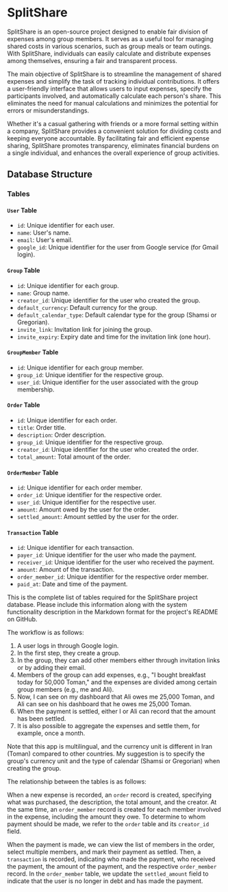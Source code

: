 # SplitShare
SplitShare is an open-source project designed to enable fair division of expenses among group members. It serves as a useful tool for managing shared costs in various scenarios, such as group meals or team outings. With SplitShare, individuals can easily calculate and distribute expenses among themselves, ensuring a fair and transparent process.

The main objective of SplitShare is to streamline the management of shared expenses and simplify the task of tracking individual contributions. It offers a user-friendly interface that allows users to input expenses, specify the participants involved, and automatically calculate each person's share. This eliminates the need for manual calculations and minimizes the potential for errors or misunderstandings.

Whether it's a casual gathering with friends or a more formal setting within a company, SplitShare provides a convenient solution for dividing costs and keeping everyone accountable. By facilitating fair and efficient expense sharing, SplitShare promotes transparency, eliminates financial burdens on a single individual, and enhances the overall experience of group activities.


## Database Structure

### Tables

#### `User` Table

- `id`: Unique identifier for each user.
- `name`: User's name.
- `email`: User's email.
- `google_id`: Unique identifier for the user from Google service (for Gmail login).

#### `Group` Table

- `id`: Unique identifier for each group.
- `name`: Group name.
- `creator_id`: Unique identifier for the user who created the group.
- `default_currency`: Default currency for the group.
- `default_calendar_type`: Default calendar type for the group (Shamsi or Gregorian).
- `invite_link`: Invitation link for joining the group.
- `invite_expiry`: Expiry date and time for the invitation link (one hour).

#### `GroupMember` Table

- `id`: Unique identifier for each group member.
- `group_id`: Unique identifier for the respective group.
- `user_id`: Unique identifier for the user associated with the group membership.

#### `Order` Table

- `id`: Unique identifier for each order.
- `title`: Order title.
- `description`: Order description.
- `group_id`: Unique identifier for the respective group.
- `creator_id`: Unique identifier for the user who created the order.
- `total_amount`: Total amount of the order.

#### `OrderMember` Table

- `id`: Unique identifier for each order member.
- `order_id`: Unique identifier for the respective order.
- `user_id`: Unique identifier for the respective user.
- `amount`: Amount owed by the user for the order.
- `settled_amount`: Amount settled by the user for the order.

#### `Transaction` Table

- `id`: Unique identifier for each transaction.
- `payer_id`: Unique identifier for the user who made the payment.
- `receiver_id`: Unique identifier for the user who received the payment.
- `amount`: Amount of the transaction.
- `order_member_id`: Unique identifier for the respective order member.
- `paid_at`: Date and time of the payment.

This is the complete list of tables required for the SplitShare project database. Please include this information along with the system functionality description in the Markdown format for the project's README on GitHub.

The workflow is as follows:

1. A user logs in through Google login.
2. In the first step, they create a group.
3. In the group, they can add other members either through invitation links or by adding their email.
4. Members of the group can add expenses, e.g., "I bought breakfast today for 50,000 Toman," and the expenses are divided among certain group members (e.g., me and Ali).
5. Now, I can see on my dashboard that Ali owes me 25,000 Toman, and Ali can see on his dashboard that he owes me 25,000 Toman.
6. When the payment is settled, either I or Ali can record that the amount has been settled.
7. It is also possible to aggregate the expenses and settle them, for example, once a month.

Note that this app is multilingual, and the currency unit is different in Iran (Toman) compared to other countries. My suggestion is to specify the group's currency unit and the type of calendar (Shamsi or Gregorian) when creating the group.

The relationship between the tables is as follows:

When a new expense is recorded, an `order` record is created, specifying what was purchased, the description, the total amount, and the creator. At the same time, an `order_member` record is created for each member involved in the expense, including the amount they owe. To determine to whom payment should be made, we refer to the `order` table and its `creator_id` field.

When the payment is made, we can view the list of members in the order, select multiple members, and mark their payment as settled. Then, a `transaction` is recorded, indicating who made the payment, who received the payment, the amount of the payment, and the respective `order_member` record. In the `order_member` table, we update the `settled_amount` field to indicate that the user is no longer in debt and has made the payment.
